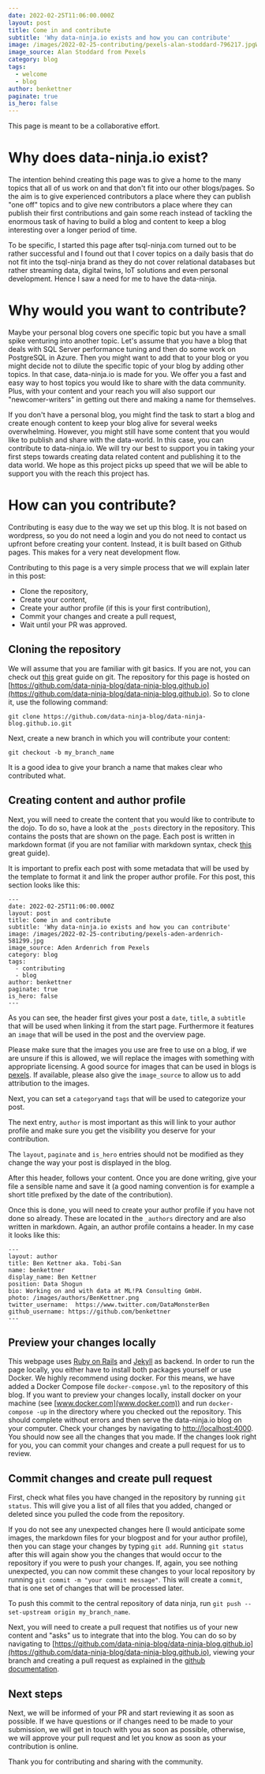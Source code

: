 ```yaml
---
date: 2022-02-25T11:06:00.000Z
layout: post
title: Come in and contribute
subtitle: 'Why data-ninja.io exists and how you can contribute'
image: /images/2022-02-25-contributing/pexels-alan-stoddard-796217.jpgW
image_source: Alan Stoddard from Pexels
category: blog
tags:
  - welcome
  - blog
author: benkettner
paginate: true
is_hero: false
---
```


This page is meant to be a collaborative effort. 

# Why does data-ninja.io exist?

The intention behind creating this page was to give a home to the many topics that all of us work on and that don't fit into our other blogs/pages. So the aim is to give experienced contributors a place where they can publish "one off" topics and to give new contributors a place where they can publish their first contributions and gain some reach instead of tackling the enormous task of having to build a blog and content to keep a blog interesting over a longer period of time. 

To be specific, I started this page after tsql-ninja.com turned out to be rather successful and I found out that I cover topics on a daily basis that do not fit into the tsql-ninja brand as they do not cover relational databases but rather streaming data, digital twins, IoT solutions and even personal development. Hence I saw a need for me to have the data-ninja. 

# Why would you want to contribute?

Maybe your personal blog covers one specific topic but you have a small spike venturing into another topic. Let's assume that you have a blog that deals with SQL Server performance tuning and then do some work on PostgreSQL in Azure. Then you might want to add that to your blog or you might decide not to dilute the specific topic of your blog by adding other topics. In that case, data-ninja.io is made for you. We offer you a fast and easy way to host topics you would like to share with the data community. Plus, with your content and your reach you will also support our "newcomer-writers" in getting out there and making a name for themselves. 

If you don't have a personal blog, you might find the task to start a blog and create enough content to keep your blog alive for several weeks overwhelming. However, you might still have some content that you would like to publish and share with the data-world. In this case, you can contribute to data-ninja.io. We will try our best to support you in taking your first steps towards creating data related content and publishing it to the data world. We hope as this project picks up speed that we will be able to support you with the reach this project has. 

# How can you contribute? 

Contributing is easy due to the way we set up this blog. It is not based on wordpress, so you do not need a login and you do not need to contact us upfront before creating your content. Instead, it is built based on Github pages. This makes for a very neat development flow. 

Contributing to this page is a very simple process that we will explain later in this post:
* Clone the repository,
* Create your content,
* Create your author profile (if this is your first contribution),
* Commit your changes and create a pull request,
* Wait until your PR was approved. 

## Cloning the repository

We will assume that you are familiar with git basics. If you are not, you can check out [this](https://rogerdudler.github.io/git-guide/) great guide on git. The repository for this page is hosted on [https://github.com/data-ninja-blog/data-ninja-blog.github.io](https://github.com/data-ninja-blog/data-ninja-blog.github.io). So to clone it, use the following command: 
```
git clone https://github.com/data-ninja-blog/data-ninja-blog.github.io.git
``` 

Next, create a new branch in which you will contribute your content:
```
git checkout -b my_branch_name
```
It is a good idea to give your branch a name that makes clear who contributed what. 

## Creating content and author profile

Next, you will need to create the content that you would like to contribute to the dojo. To do so, have a look at the `_posts` directory in the repository. This contains the posts that are shown on the page. Each post is written in markdown format (if you are not familiar with markdown syntax, check [this](https://docs.github.com/en/get-started/writing-on-github/getting-started-with-writing-and-formatting-on-github/basic-writing-and-formatting-syntax) great guide).

It is important to prefix each post with some metadata that will be used by the template to format it and link the proper author profile. For this post, this section looks like this: 
```
---
date: 2022-02-25T11:06:00.000Z
layout: post
title: Come in and contribute
subtitle: 'Why data-ninja.io exists and how you can contribute'
image: /images/2022-02-25-contributing/pexels-aden-ardenrich-581299.jpg
image_source: Aden Ardenrich from Pexels
category: blog
tags:
  - contributing
  - blog
author: benkettner
paginate: true
is_hero: false
---
```
As you can see, the header first gives your post a `date`, `title`, a `subtitle` that will be used when linking it from the start page. Furthermore it features an `image` that will be used in the post and the overview page. 

Please make sure that the images you use are free to use on a blog, if we are unsure if this is allowed, we will replace the images with something with appropriate licensing. A good source for images that can be used in blogs is [pexels](https://www.pexels.com). If available, please also give the `image_source` to allow us to add attribution to the images. 

Next, you can set a `category`and `tags` that will be used to categorize your post. 

The next entry, `author` is most important as this will link to your author profile and make sure you get the visibility you deserve for your contribution. 

The `layout`, `paginate` and `is_hero` entries should not be modified as they change the way your post is displayed in the blog. 

After this header, follows your content. Once you are done writing, give your file a sensible name and save it (a good naming convention is for example a short title prefixed by the date of the contribution).

Once this is done, you will need to create your author profile if you have not done so already. These are located in the `_authors` directory and are also written in markdown. Again, an author profile contains a header. In my case it looks like this:

```
---
layout: author
title: Ben Kettner aka. Tobi-San
name: benkettner
display_name: Ben Kettner
position: Data Shogun
bio: Working on and with data at ML!PA Consulting GmbH. 
photo: /images/authors/BenKettner.png
twitter_username:  https://www.twitter.com/DataMonsterBen
github_username: https://github.com/benkettner
---
```

## Preview your changes locally

This webpage uses [Ruby on Rails](https://rubyonrails.org/) and [Jekyll](https://jekyllrb.com/) as backend. In order to run the page locally, you either have to install both packages yourself or use Docker. We highly recommend using docker. For this means, we have added a Docker Compose file `docker-compose.yml` to the repository of this blog. If you want to preview your changes locally, install docker on your machine (see [www.docker.com](www.docker.com)) and run `docker-compose -up` in the directory where you checked out the repository. This should complete without errors and then serve the data-ninja.io blog on your computer. Check your changes by navigating to [http://localhost:4000](http://localhost:4000). You should now see all the changes that you made. If the changes look right for you, you can commit your changes and create a pull request for us to review. 

## Commit changes and create pull request

First, check what files you have changed in the repository by running `git status`. This will give you a list of all files that you added, changed or deleted since you pulled the code from the repository. 

If you do not see any unexpected changes here (I would anticipate some images, the markdown files for your blogpost and for your author profile), then you can stage your changes by typing `git add`. Running `git status` after this will again show you the changes that would occur to the repository if you were to push your changes. If, again, you see nothing unexpected, you can now commit these changes to your local repository by running `git commit -m "your commit message"`. This will create a `commit`, that is one set of changes that will be processed later. 

To push this commit to the central repository of data ninja, run `git push --set-upstream origin my_branch_name`. 

Next, you will need to create a pull request that notifies us of your new content and "asks" us to integrate that into the blog. You can do so by navigating to [https://github.com/data-ninja-blog/data-ninja-blog.github.io](https://github.com/data-ninja-blog/data-ninja-blog.github.io), viewing your branch and creating a pull request as explained in the [github documentation](https://docs.github.com/en/pull-requests/collaborating-with-pull-requests/proposing-changes-to-your-work-with-pull-requests/creating-a-pull-request).

## Next steps

Next, we will be informed of your PR and start reviewing it as soon as possible. If we have questions or if changes need to be made to your submission, we will get in touch with you as soon as possible, otherwise, we will approve your pull request and let you know as soon as your contribution is online. 

Thank you for contributing and sharing with the community. 